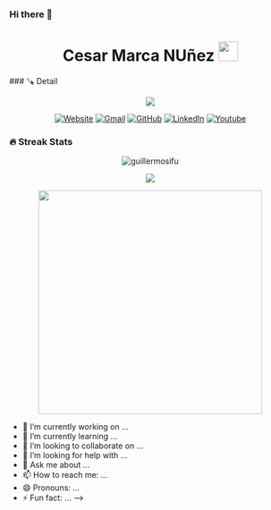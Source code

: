 ### Hi there 👋
<h1 align="center">Cesar Marca NUñez <img src="https://media.giphy.com/media/hvRJCLFzcasrR4ia7z/giphy.gif" width="35"></h1>
### 🪚 Detail
<span  align="center">
  <img src="https://i.postimg.cc/N0rCYKtY/353064240-1564335844091904-5827872636116732297-n.jpg" alt="">
</span>
 
<p align="center">
<img src="https://github-profile-trophy.vercel.app/?username=guillermosifu&theme=onedark" />
</p>
<p align="center">
    <a href="https://vercel.com/cesar-marca-nunezs-projects/ecommert-proyecto"><img src="https://img.icons8.com/bubbles/50/000000/web.png" alt="Website"/></a>
      <a href="mailto:cesar.14.2012@gmail.com"><img src="https://img.icons8.com/bubbles/50/000000/gmail.png" alt="Gmail"/></a>
      <a href="https://github.com/https://github.com/cesarmarca14"><img src="https://img.icons8.com/bubbles/50/000000/github.png" alt="GitHub"/></a>
      <a href="https://www.linkedin.com/in/cesar-luis-marca-nuñez-5b841126a"><img src="https://img.icons8.com/bubbles/50/000000/linkedin.png" alt="LinkedIn"/></a>
      <a href=""><img src="https://img.icons8.com/bubbles/50/000000/youtube.png" alt="Youtube"/></a>
  </p>

### 🔥 Streak Stats
<p align="center"><img src="https://github-readme-streak-stats.herokuapp.com/?user=guillermosifu&theme=algolia" alt="guillermosifu"  /></p>

<p align="center"><img src="https://github-readme-stats.vercel.app/api/top-langs/?username=guillermosifu&layout=compact&theme=algolia"></p>

<p align="center" ><img src="https://github-readme-stats.vercel.app/api?username=guillermosifu&count_private=true&show_icons=true&&theme=algolia&include_all_commits=true" width="400"></p> 



- 🔭 I’m currently working on ...
- 🌱 I’m currently learning ...
- 👯 I’m looking to collaborate on ...
- 🤔 I’m looking for help with ...
- 💬 Ask me about ...
- 📫 How to reach me: ...
- 😄 Pronouns: ...
- ⚡ Fun fact: ...
-->
